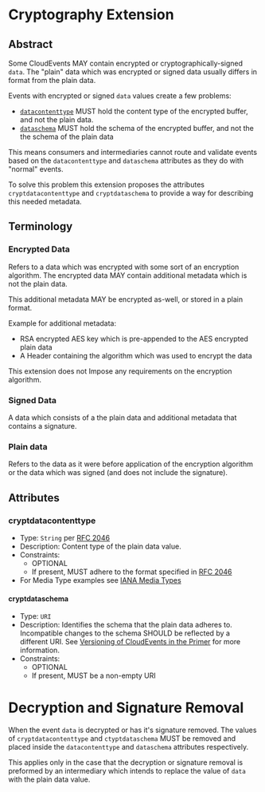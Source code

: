 # Cryptography Extension

## Abstract

Some CloudEvents MAY contain encrypted or cryptographically-signed `data`. The "plain"
data which was encrypted or signed data usually differs in format from the plain data.

Events with encrypted or signed `data` values create a few problems:
 - [`datacontenttype`](../spec.md#datacontenttype) MUST hold the content type of 
 the encrypted buffer, and not the plain data. 
- [`dataschema`](../spec.md#dataschema) MUST hold the schema of the encrypted buffer, 
 and not the the schema of the plain data

This means consumers and intermediaries cannot route and validate events based on 
the `datacontenttype` and `dataschema` attributes as they do with "normal" events.

To solve this problem this extension proposes the attributes `cryptdatacontenttype` 
and `cryptdataschema` to provide a way for describing this needed metadata.

## Terminology

### Encrypted Data
Refers to a data which was encrypted with some sort of an encryption algorithm.
The encrypted data MAY contain additional metadata which is not the plain data.

This additional metadata MAY be encrypted as-well, or stored in a plain format.

Example for additional metadata:
- RSA encrypted AES key which is pre-appended to the AES encrypted plain data
- A Header containing the algorithm which was used to encrypt the data

This extension does not Impose any requirements on the encryption algorithm.

### Signed Data
A data which consists of a the plain data and additional metadata that contains a
signature.

### Plain data

Refers to the data as it were before application of the encryption algorithm or the
data which was signed (and does not include the signature).

## Attributes

### cryptdatacontenttype
- Type: `String` per [RFC 2046](https://tools.ietf.org/html/rfc2046)
- Description: Content type of the plain data value.
- Constraints:
  - OPTIONAL
  - If present, MUST adhere to the format specified in
    [RFC 2046](https://tools.ietf.org/html/rfc2046)
- For Media Type examples see
  [IANA Media Types](http://www.iana.org/assignments/media-types/media-types.xhtml)


#### cryptdataschema

- Type: `URI`
- Description: Identifies the schema that the plain data adheres to. Incompatible
  changes to the schema SHOULD be reflected by a different URI. See
  [Versioning of CloudEvents in the Primer](../primer.md#versioning-of-cloudevents)
  for more information.
- Constraints:
  - OPTIONAL
  - If present, MUST be a non-empty URI
  
  
# Decryption and Signature Removal
When the event `data` is decrypted or has it's signature removed.
The values of `cryptdatacontenttype` and `ctyptdataschema` MUST be removed and placed
inside the `datacontenttype` and `dataschema` attributes respectively.
 
This applies only in the case that the decryption or signature removal is preformed by
an intermediary which intends to replace the value of `data` with the plain data value. 